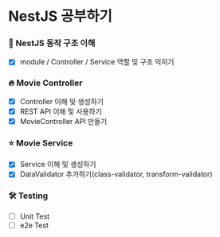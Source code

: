 # NestJS 공부하기

### 🚦 NestJS 동작 구조 이해

- [x] module / Controller / Service 역할 및 구조 익히기

### 🔥 Movie Controller

- [x] Controller 이해 및 생성하기
- [x] REST API 이해 및 사용하기
- [x] MovieController API 만들기

### ⭐️ Movie Service

- [x] Service 이해 및 생성하기
- [x] DataValidator 추가하기(class-validator, transform-validator)

### 🛠 Testing

- [ ] Unit Test
- [ ] e2e Test
